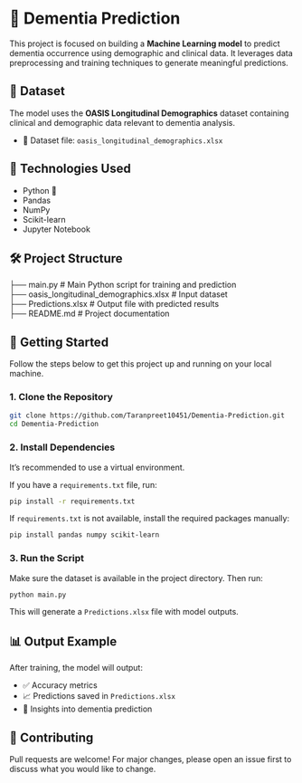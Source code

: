 # 🧠 Dementia Prediction

This project is focused on building a **Machine Learning model** to predict dementia occurrence using demographic and clinical data. It leverages data preprocessing and training techniques to generate meaningful predictions.

## 📁 Dataset

The model uses the **OASIS Longitudinal Demographics** dataset containing clinical and demographic data relevant to dementia analysis.

- 📄 Dataset file: `oasis_longitudinal_demographics.xlsx`

## 🧪 Technologies Used

- Python 🐍
- Pandas
- NumPy
- Scikit-learn
- Jupyter Notebook

## 🛠️ Project Structure

├── main.py                               # Main Python script for training and prediction  
├── oasis_longitudinal_demographics.xlsx  # Input dataset  
├── Predictions.xlsx                      # Output file with predicted results  
├── README.md                             # Project documentation

## 🚀 Getting Started

Follow the steps below to get this project up and running on your local machine.

### 1. Clone the Repository

```bash
git clone https://github.com/Taranpreet10451/Dementia-Prediction.git
cd Dementia-Prediction
```

### 2. Install Dependencies

It’s recommended to use a virtual environment.

If you have a `requirements.txt` file, run:

```bash
pip install -r requirements.txt
```

If `requirements.txt` is not available, install the required packages manually:

```bash
pip install pandas numpy scikit-learn
```

### 3. Run the Script

Make sure the dataset is available in the project directory. Then run:

```bash
python main.py
```

This will generate a `Predictions.xlsx` file with model outputs.

## 📊 Output Example

After training, the model will output:

- ✅ Accuracy metrics
- 📈 Predictions saved in `Predictions.xlsx`
- 🧠 Insights into dementia prediction

## 🤝 Contributing

Pull requests are welcome! For major changes, please open an issue first to discuss what you would like to change.
